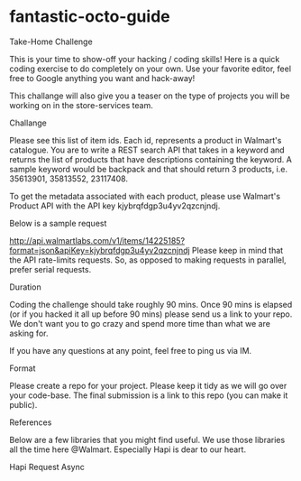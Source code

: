 # fantastic-octo-guide

Take-Home Challenge

This is your time to show-off your hacking / coding skills! Here is a quick coding exercise to do completely on your own. Use your favorite editor, feel free to Google anything you want and hack-away!

This challange will also give you a teaser on the type of projects you will be working on in the store-services team.

Challange

Please see this list of item ids. Each id, represents a product in Walmart's catalogue. You are to write a REST search API that takes in a keyword and returns the list of products that have descriptions containing the keyword. A sample keyword would be backpack and that should return 3 products, i.e. 35613901, 35813552, 23117408.

To get the metadata associated with each product, please use Walmart's Product API with the API key kjybrqfdgp3u4yv2qzcnjndj.

Below is a sample request

http://api.walmartlabs.com/v1/items/14225185?format=json&apiKey=kjybrqfdgp3u4yv2qzcnjndj
Please keep in mind that the API rate-limits requests. So, as opposed to making requests in parallel, prefer serial requests.

Duration

Coding the challenge should take roughly 90 mins. Once 90 mins is elapsed (or if you hacked it all up before 90 mins) please send us a link to your repo. We don't want you to go crazy and spend more time than what we are asking for.

If you have any questions at any point, feel free to ping us via IM.

Format

Please create a repo for your project. Please keep it tidy as we will go over your code-base. The final submission is a link to this repo (you can make it public).

References

Below are a few libraries that you might find useful. We use those libraries all the time here @Walmart. Especially Hapi is dear to our heart.

Hapi
Request
Async